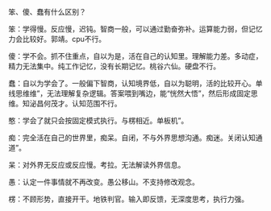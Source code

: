 笨、傻、蠢有什么区别？

笨：学得慢。反应慢，迟钝。智商一般，可以通过勤奋弥补。运算能力弱，但记忆力会比较好。郭靖。cpu不行。

傻：学不会。抓不住重点，自以为是，活在自己的认知里。理解能力差。多动症，精力无法集中。纯工作记忆，没有长期记忆。桃谷六仙。硬盘不行。

蠢：自以为学会了。一般偏下智商，认知境界低，自以为聪明，活的比较开心。单线思维维”，无法理解复杂逻辑。答案喂到嘴边，能“恍然大悟”，然后形成固定思维。知泌昌何茂才。认知范围不行。

憨：学会了就只会按固定模式执行。与楞相近。单板机”。

痴：完全活在自己的世界里，痴呆。自闭，不与外界思想沟通。痴迷。关闭认知通道”。

呆：对外界无反应或反应慢。考拉。无法解读外界信息。

愚：认定一件事情就不再改变。愚公移山。不支持修改观念。

楞：不顾形势，直接开干。地铁判官。输入即反馈，无深度思考，执行力强。
